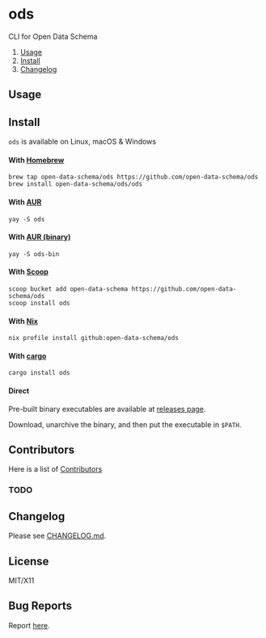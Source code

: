 <!-- omit from toc -->
# ods

CLI for Open Data Schema

1. [Usage](#usage)
2. [Install](#install)
3. [Changelog](#changelog)

## Usage

<!-- publisher install start -->
## Install

`ods` is available on Linux, macOS & Windows

<!-- omit from toc -->
#### With [Homebrew](https://brew.sh)

```
brew tap open-data-schema/ods https://github.com/open-data-schema/ods
brew install open-data-schema/ods/ods
```

<!-- omit from toc -->
#### With [AUR](https://aur.archlinux.org)

```
yay -S ods
```

<!-- omit from toc -->
#### With [AUR (binary)](https://aur.archlinux.org)

```
yay -S ods-bin
```

<!-- omit from toc -->
#### With [Scoop](https://scoop.sh)

```
scoop bucket add open-data-schema https://github.com/open-data-schema/ods
scoop install ods
```

<!-- omit from toc -->
#### With [Nix](https://nixos.org)

```
nix profile install github:open-data-schema/ods
```

<!-- omit from toc -->
#### With [cargo](https://crates.io)

```
cargo install ods
```

<!-- omit from toc -->
#### Direct

Pre-built binary executables are available at [releases page](https://github.com/open-data-schema/ods/releases).

Download, unarchive the binary, and then put the executable in `$PATH`.

<!-- publisher install end -->
<!-- omit from toc -->
## Contributors
Here is a list of [Contributors](http://github.com/open-data-schema/ods/contributors)

<!-- omit from toc -->
### TODO

## Changelog
Please see [CHANGELOG.md](CHANGELOG.md).

<!-- omit from toc -->
## License
MIT/X11

<!-- omit from toc -->
## Bug Reports
Report [here](http://github.com/open-data-schema/ods/issues).
